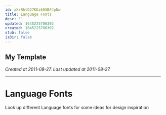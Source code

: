 ```yaml
---
id: xXrRhtO27KDz605BFJpNw
title: Language Fonts
desc: ''
updated: 1645225706302
created: 1645225706302
stub: false
isDir: false
---
```

My Template
---

_Created at 2011-08-27._
_Last updated at 2011-08-27._




---

# Language Fonts


Look up different Language fonts for some ideas for design inspiration

